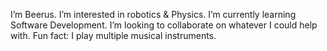 I’m Beerus.
I’m interested in robotics & Physics.
I’m currently learning Software Development.
I’m looking to collaborate on whatever I could help with.
Fun fact: I play multiple musical instruments.

<!---
BeerusU7/BeerusU7 is a ✨ special ✨ repository because its `README.md` (this file) appears on your GitHub profile.
You can click the Preview link to take a look at your changes.
--->
